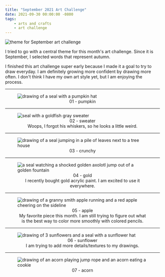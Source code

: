 ```yaml
---
title: "September 2021 Art Challenge"
date: 2021-09-30 00:00:00 -0800
tags:
    - arts and crafts
    - art challenge
---
```


![theme for September art challenge](https://i.imgur.com/Z4vYxEm.png)

I tried to go with a central theme for this month's art challenge. Since it is September, I selected words that represent autumn.

I finished this art challenge super early because I made it a goal to try to draw everyday. I am definitely growing more confident by drawing more often. I don't think I have my own art style yet, but I am enjoying the process.

---

<figure>
    <img src="https://i.imgur.com/MwelUca.jpg" alt="drawing of a seal with a pumpkin hat">
    <center><figcaption>01 - pumpkin</figcaption></center>
</figure>

---

<figure>
    <img src="https://i.imgur.com/anV3XaC.jpg" alt="seal with a goldfish gray sweater">
    <center><figcaption>02 - sweater</figcaption></center>
    <center><figcaption>Woops, I forgot his whiskers, so he looks a little weird.</figcaption></center>
</figure>

---

<figure>
    <img src="https://i.imgur.com/b4DQ9iF.jpg" alt="drawing of a seal jumping in a pile of leaves next to a tree house">
    <center><figcaption>03 - crunchy</figcaption></center>
</figure>

---

<figure>
    <img src="https://i.imgur.com/5jDv5DT.jpg" alt="a seal watching a shocked golden axolotl jump out of a golden fountain">
    <center><figcaption>04 - gold</figcaption></center>
    <center><figcaption>I recently bought gold acrylic paint. I am excited to use it everywhere.</figcaption></center>
</figure>

---

<figure>
    <img src="https://i.imgur.com/McirpET.jpg" alt="drawing of a granny smith apple running and a red apple cheering on the sideline">
    <center><figcaption>05 - apple</figcaption></center>
    <center><figcaption>My favorite piece this month. I am still trying to figure out what is the best way to color more smoothly with colored pencils.</figcaption></center>
</figure>

---

<figure>
    <img src="https://i.imgur.com/etmV3u9.jpg" alt="drawing of 3 sunflowers and a seal with a sunflower hat">
    <center><figcaption>06 - sunflower</figcaption></center>
    <center><figcaption>I am trying to add more details/textures to my drawings.</figcaption></center>
</figure>

---

<figure>
    <img src="https://i.imgur.com/ctn5TE4.jpg" alt="drawing of an acorn playing jump rope and an acorn eating a cookie">
    <center><figcaption>07 - acorn</figcaption></center>
</figure>
